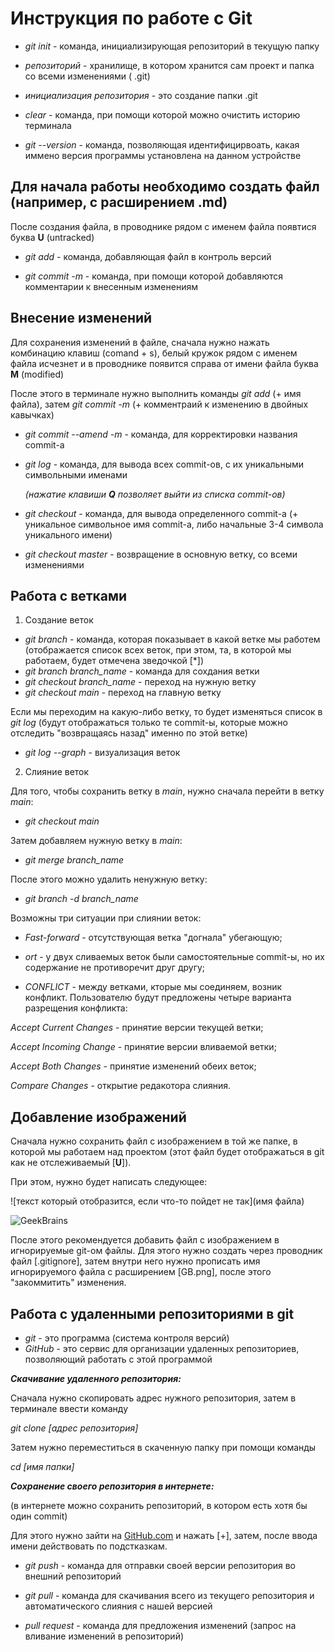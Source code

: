 # Инструкция по работе с Git

* *git init* - команда, инициализирующая репозиторий в текущую папку

* *репозиторий* - хранилище, в котором хранится сам проект и папка со всеми изменениями ( .git)

* *инициализация репозитория* - это создание папки .git

* *clear* - команда, при помощи которой можно очистить историю терминала

* *git --version* - команда, позволяющая идентифицирвоать, какая иммено версия программы установлена на данном устройстве

## Для начала работы необходимо создать файл (например, с расширением .md)

После создания файла, в проводнике рядом с именем файла появтися буква **U** (untracked)

* *git add* - команда, добавляющая файл в контроль версий

* *git commit -m* - команда, при помощи которой добавляются комментарии к внесенным изменениям

## Внесение изменений

Для сохранения изменений в файле, сначала нужно нажать комбинацию клавиш (comand + s), белый кружок рядом с именем файла исчезнет и в проводнике появится справа от имени файла буква **M** (modified)

После этого в терминале нужно выполнить команды *git add* (+ имя файла), затем *git commit -m* (+ комментраий к изменению в двойных кавычках)

* *git commit --amend -m* - команда, для корректировки названия commit-а

* *git log* - команда, для вывода всех commit-ов, с их уникальными символьными именами

    *(нажатие клавиши **Q** позволяет выйти из списка commit-ов)*

* *git checkout* - команда, для вывода определенного commit-а (+ уникальное символьное имя commit-а, либо начальные 3-4 символа уникального имени)

* *git checkout master* - возвращение в основную ветку, со всеми изменениями

## Работа с ветками

1. Создание веток

* *git branch* - команда, которая показывает в какой ветке мы работем (отображается список всех веток, при этом, та, в которой мы работаем, будет отмечена зведочкой [*])
* *git branch branch_name* - команда для сохдания ветки
* *git checkout branch_name* - переход на нужную ветку
* *git checkout main* - переход на главную ветку

Если мы переходим на какую-либо ветку, то будет изменяться список в *git log* (будут отображаться только те commit-ы, которые можно отследить "возвращаясь назад" именно по этой ветке)

* *git log --graph* - визуализация веток


2. Слияние веток

Для того, чтобы сохранить ветку в *main*, нужно сначала перейти в ветку *main*:

* *git checkout main*

Затем добавляем нужную ветку в *main*:

* *git merge branch_name*

После этого можно удалить ненужную ветку:
* *git branch -d branch_name*

Возможны три ситуации при слиянии веток: 
* *Fast-forward* - отсутствующая ветка "догнала" убегающую;

* *ort* - у двух сливаемых веток были самостоятельные commit-ы, но их содержание не противоречит друг другу;

* *CONFLICT* - между ветками, кторые мы соединяем, возник конфликт. Пользователю будут предложены четыре варианта разрещения конфликта:

*Accept Current Changes* - принятие версии текущей ветки;

*Accept Incoming Change* - принятие версии вливаемой ветки;

*Accept Both Changes* - принятие изменений обеих веток;

*Compare Changes* - открытие редакотора слияния.

## Добавление изображений

Сначала нужно сохранить файл с изображением в той же папке, в которой мы работаем над проектом (этот файл будет отображаться в git как не отслеживаемый [**U**]).


При этом, нужно будет написать следующее:

![текст который отобразится, если что-то пойдет не так](имя файла)

![GeekBrains](GB.png)

После этого рекомендуется добавить файл с изображением в игнорируемые git-ом файлы. Для этого нужно создать через проводник файл [.gitignore], затем внутри него нужно прописать имя игнорируемого файла с расширением [GB.png], после этого "закоммитить" изменения.

## Работа с удаленными репозиториями в git

* *git* - это программа (система контроля версий)
* *GitHub* - это сервис для организации удаленных репозиториев, позволяющий работать с этой программой

___Скачивание удаленного репозитория:___

Сначала нужно скопировать адрес нужного репозитория, затем в терминале ввести команду

*git clone [адрес репозитория]*

Затем нужно переместиться в скаченную папку при помощи команды

*cd [имя папки]*

___Сохранение своего репозитория в интернете:___

(в интернете можно сохранить репозиторий, в котором есть хотя бы один commit)

Для этого нужно зайти на [GitHub.com]() и нажать [+], затем, после ввода имени действовать по подстказкам.

* *git push* - команда для отправки своей версии репозитория во внешний репозиторий

* *git pull* - команда для скачивания всего из текущего репозитория и автоматического слияния с нашей версией

* *pull request* - команда для предложения изменений (запрос на вливание изменений в репозиторий)